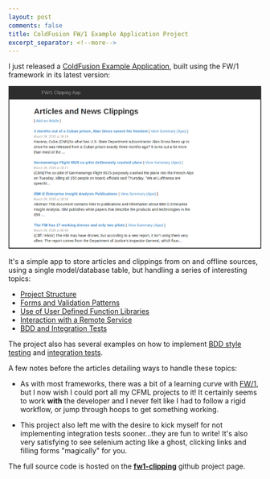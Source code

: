 ```yaml
---
layout: post
comments: false
title: ColdFusion FW/1 Example Application Project
excerpt_separator: <!--more-->
---
```


I just released a [ColdFusion Example Application](https://github.com/dezoito/fw1-clipping),
built using the FW/1 framework in its latest version:

![](https://github.com/dezoito/dezoito.github.io/blob/master/public/images/clipping_screen.png?raw=true)

It's a simple app to store articles and clippings from on and offline sources,
using a single model/database table, but handling a series of interesting topics:

 - [Project Structure](/2015/03/29/fw1-example-app-project-structure/)
 - [Forms and Validation Patterns](/2015/03/30/fw1-example-app-forms_validation/)
 - [Use of User Defined Function Libraries](/2015/04/06/fw1-example-user-defined-function-libraries/)
 - [Interaction with a Remote Service](/2015/04/07/fw1-example-accessing-external-service/)
 - [BDD and Integration Tests](/2015/04/18/fw1-example-bdd-integration-testing/)

 The project also has several examples on how to implement
 [BDD style testing](http://wiki.coldbox.org/wiki/TestBox.cfm)
 and [integration tests](http://cfselenium.riaforge.org/).

A few notes before the articles detailing ways to handle these topics:

 - As with most frameworks, there was a bit of a learning curve with
 [FW/1](http://framework-one.github.io/), but I now wish I could port all my CFML
 projects to it! It certainly seems to work **with** the developer and
 I never felt like I had to follow a rigid workflow, or jump through hoops
 to get something working.

 - This project also left me with the desire to kick myself for not implementing
 integration tests sooner...they are fun to write!
It's also very satisfying to see selenium acting like a ghost, clicking links and filling forms
 "magically" for you.

The full source code is hosted on the **[fw1-clipping](https://github.com/dezoito/fw1-clipping)** github
project page.
